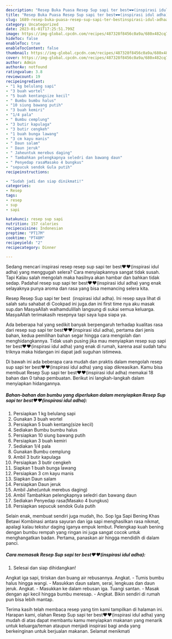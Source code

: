 ```yaml
---
description: "Resep Buka Puasa Resep Sup sapi ter best❤️❤️(inspirasi idul adha)Anti Ribet"
title: "Resep Buka Puasa Resep Sup sapi ter best❤️❤️(inspirasi idul adha)Anti Ribet"
slug: 1689-resep-buka-puasa-resep-sup-sapi-ter-bestinspirasi-idul-adhaanti-ribet
category: Uncategorized
date: 2023-01-01T17:25:51.799Z
image: https://img-global.cpcdn.com/recipes/487328f8456c0a9a/680x482cq70/resep-sup-sapi-ter-bestinspirasi-idul-adha-foto-resep-utama.jpg
hideToc: false
enableToc: true
enableTocContent: false
thumbnail: https://img-global.cpcdn.com/recipes/487328f8456c0a9a/680x482cq70/resep-sup-sapi-ter-bestinspirasi-idul-adha-foto-resep-utama.jpg
cover: https://img-global.cpcdn.com/recipes/487328f8456c0a9a/680x482cq70/resep-sup-sapi-ter-bestinspirasi-idul-adha-foto-resep-utama.jpg
author: Admin
authorAv: notfound
ratingvalue: 3.8
reviewcount: 19
recipeingredient:
- "1 kg belulang sapi"
- "3 buah wortel"
- "5 buah kentangsize kecil"
- " Bumbu bumbu halus"
- "10 siung bawang putih"
- "3 buah kemiri"
- "1/4 pala"
- " Bumbu cemplung"
- "3 butir kapulaga"
- "3 butir cengkeh"
- "1 buah bunga lawang"
- "3 cm kayu manis"
- " Daun salam"
- " Daun jeruk"
- " Jaheuntuk merebus daging"
- " Tambahkan pelengkapnya seledri dan bawang daun"
- " Penyedap rasaMasako 4 bungkus"
- "sepucuk sendok Gula putih"
recipeinstructions:

- "Sudah jadi dan siap dinikmati!"
categories:
- Resep
tags:
- resep
- sup
- sapi

katakunci: resep sup sapi 
nutrition: 157 calories
recipecuisine: Indonesian
preptime: "PT17M"
cooktime: "PT48M"
recipeyield: "2"
recipecategory: Dinner

---
```



Sedang mencari inspirasi resep resep sup sapi ter best❤️❤️(inspirasi idul adha) yang menggugah selera? Cara menyiapkannya sangat tidak susah. Tapi Kalau salah mengolah maka hasilnya akan hambar dan bahkan tidak sedap. Padahal resep sup sapi ter best❤️❤️(inspirasi idul adha) yang enak selayaknya punya aroma dan rasa yang bisa memancing selera kita.


Resep Resep Sup sapi ter best ️ ️(inspirasi idul adha). Ini resep saya lihat di salah satu sahabat di Cookpad ini juga.dan ini first time nya aku masak sup.dan MasyaAllah walhamdulillah langsung di sukai semua keluarga. MasyaAllah terimakasih resepnya tapi saya lupa siapa ya.

Ada beberapa hal yang sedikit banyak berpengaruh terhadap kualitas rasa dari resep sup sapi ter best❤️❤️(inspirasi idul adha), pertama dari jenis bahan, kedua pemilihan bahan segar hingga cara mengolah dan menghidangkannya. Tidak usah pusing jika mau menyiapkan resep sup sapi ter best❤️❤️(inspirasi idul adha) yang enak di rumah, karena asal sudah tahu triknya maka hidangan ini dapat jadi suguhan istimewa.


Di bawah ini ada beberapa cara mudah dan praktis dalam mengolah resep sup sapi ter best❤️❤️(inspirasi idul adha) yang siap dikreasikan. Kamu bisa membuat Resep Sup sapi ter best❤️❤️(inspirasi idul adha) memakai 18 bahan dan 0 tahap pembuatan. Berikut ini langkah-langkah dalam menyiapkan hidangannya.

<!--inarticleads1-->

##### Bahan-bahan dan bumbu yang diperlukan dalam menyiapkan Resep Sup sapi ter best❤️❤️(inspirasi idul adha):

1. Persiapkan 1 kg belulang sapi
1. Gunakan 3 buah wortel
1. Persiapkan 5 buah kentang(size kecil)
1. Sediakan  Bumbu bumbu halus
1. Persiapkan 10 siung bawang putih
1. Persiapkan 3 buah kemiri
1. Sediakan 1/4 pala
1. Gunakan  Bumbu cemplung
1. Ambil 3 butir kapulaga
1. Persiapkan 3 butir cengkeh
1. Siapkan 1 buah bunga lawang
1. Persiapkan 3 cm kayu manis
1. Siapkan  Daun salam
1. Persiapkan  Daun jeruk
1. Ambil  Jahe(untuk merebus daging)
1. Ambil  Tambahkan pelengkapnya seledri dan bawang daun
1. Sediakan  Penyedap rasa(Masako 4 bungkus)
1. Persiapkan sepucuk sendok Gula putih


Selain enak, membuat sendiri juga mudah, lho. Sop Iga Sapi Bening Khas Betawi Kombinasi antara sayuran dan iga sapi menghasilkan rasa nikmat, apalagi kalau tekstur daging iganya empuk lembut. Pelengkap kuah bening dengan bumbu rempah yang ringan ini juga sangat cocok untuk menghangatkan badan. Pertama, panaskan air hingga mendidih di dalam panci. 

<!--inarticleads2-->

##### Cara memasak Resep Sup sapi ter best❤️❤️(inspirasi idul adha):


1. Selesai dan siap dihidangkan!

Angkat iga sapi, tiriskan dan buang air rebusannya. Angkat. - Tumis bumbu halus hingga wangi. - Masukkan daun salam, serai, lengkuas dan daun jeruk. Angkat. - Masukkan ke dalam rebusan iga. Tuangi santan. - Masak dengan api kecil hingga bumbu meresap. - Angkat. Bikin sendiri di rumah pun bisa lebih mantap. 

Terima kasih telah membaca resep yang tim kami tampilkan di halaman ini. Harapan kami, olahan Resep Sup sapi ter best❤️❤️(inspirasi idul adha) yang mudah di atas dapat membantu kamu menyiapkan makanan yang menarik untuk keluarga/teman ataupun menjadi inspirasi bagi anda yang berkeinginan untuk berjualan makanan. Selamat menikmati
